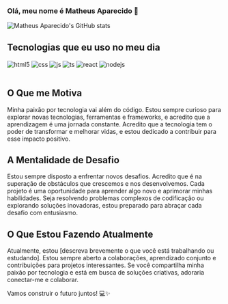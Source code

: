### Olá, meu nome é Matheus Aparecido  👋

![Matheus Aparecido's GitHub stats](https://github-readme-stats.vercel.app/api?username=ApMatheus&show_icons=true&theme=dracula)

## Tecnologias que eu uso no meu dia

<div style="display: inline_block">
  <img align="center" alt="html5" src="https://img.shields.io/badge/HTML5-E34F26?style=for-the-badge&logo=html5&logoColor=white" />
  <img align="center" alt="css" src="https://img.shields.io/badge/CSS3-1572B6?style=for-the-badge&logo=css3&logoColor=white" />
  <img align="center" alt="js" src="https://img.shields.io/badge/JavaScript-F7DF1E?style=for-the-badge&logo=javascript&logoColor=black" />
  <img align="center" alt="ts" src="https://img.shields.io/badge/TypeScript-007ACC?style=for-the-badge&logo=typescript&logoColor=white" />
  <img align="center" alt="react" src="https://img.shields.io/badge/React-20232A?style=for-the-badge&logo=react&logoColor=61DAFB" />
  <img align="center" alt="nodejs" src="https://img.shields.io/badge/Node.js-43853D?style=for-the-badge&logo=node.js&logoColor=white" />
</div><br/>

## O Que me Motiva

Minha paixão por tecnologia vai além do código. Estou sempre curioso para explorar novas tecnologias, ferramentas e frameworks, e acredito que a aprendizagem é uma jornada constante. Acredito que a tecnologia tem o poder de transformar e melhorar vidas, e estou dedicado a contribuir para esse impacto positivo.

## A Mentalidade de Desafio

Estou sempre disposto a enfrentar novos desafios. Acredito que é na superação de obstáculos que crescemos e nos desenvolvemos. Cada projeto é uma oportunidade para aprender algo novo e aprimorar minhas habilidades. Seja resolvendo problemas complexos de codificação ou explorando soluções inovadoras, estou preparado para abraçar cada desafio com entusiasmo.

## O Que Estou Fazendo Atualmente

Atualmente, estou [descreva brevemente o que você está trabalhando ou estudando]. Estou sempre aberto a colaborações, aprendizado conjunto e contribuições para projetos interessantes. Se você compartilha minha paixão por tecnologia e está em busca de soluções criativas, adoraria conectar-me e colaborar.

Vamos construir o futuro juntos! 💻✨
